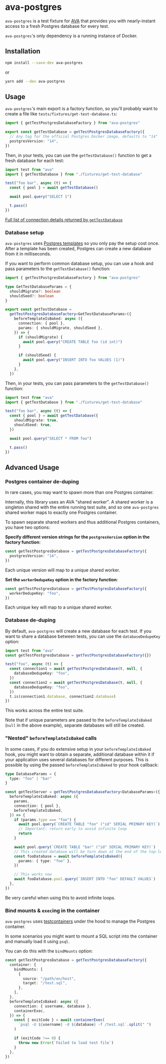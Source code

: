 # ava-postgres

`ava-postgres` is a test fixture for [AVA](https://github.com/avajs/ava) that provides you with nearly-instant access to a fresh Postgres database for every test.

`ava-postgres`'s only dependency is a running instance of Docker.

## Installation

```sh
npm install --save-dev ava-postgres
```

or

```sh
yarn add --dev ava-postgres
```

## Usage

`ava-postgres`'s main export is a factory function, so you'll probably want to create a file like `tests/fixtures/get-test-database.ts`:

```ts
import { getTestPostgresDatabaseFactory } from "ava-postgres"

export const getTestDatabase = getTestPostgresDatabaseFactory({
  // Any tag for the official Postgres Docker image, defaults to "14"
  postgresVersion: "14",
})
```

Then, in your tests, you can use the `getTestDatabase()` function to get a fresh database for each test:

```ts
import test from "ava"
import { getTestDatabase } from "./fixtures/get-test-database"

test("foo bar", async (t) => {
  const { pool } = await getTestDatabase()

  await pool.query("SELECT 1")

  t.pass()
})
```

[Full list of connection details returned by `getTestDatabase`](https://github.com/seamapi/ava-postgres/blob/e0de63b2d1f5562e33ae355848cf23bca08b82bb/src/public-types.ts#L6)

### Database setup

`ava-postgres` uses [Postgres templates](https://www.postgresql.org/docs/current/manage-ag-templatedbs.html) so you only pay the setup cost once. After a template has been created, Postgres can create a new database from it in milliseconds.

If you want to perform common database setup, you can use a hook and pass parameters to the `getTestDatabase()` function:

```ts
import { getTestPostgresDatabaseFactory } from "ava-postgres"

type GetTestDatabaseParams = {
  shouldMigrate?: boolean
  shouldSeed?: boolean
}

export const getTestDatabase =
  getTestPostgresDatabaseFactory<GetTestDatabaseParams>({
    beforeTemplateIsBaked: async ({
      connection: { pool },
      params: { shouldMigrate, shouldSeed },
    }) => {
      if (shouldMigrate) {
        await pool.query("CREATE TABLE foo (id int)")
      }

      if (shouldSeed) {
        await pool.query("INSERT INTO foo VALUES (1)")
      }
    },
  })
```

Then, in your tests, you can pass parameters to the `getTestDatabase()` function:

```ts
import test from "ava"
import { getTestDatabase } from "./fixtures/get-test-database"

test("foo bar", async (t) => {
  const { pool } = await getTestDatabase({
    shouldMigrate: true,
    shouldSeed: true,
  })

  await pool.query("SELECT * FROM foo")

  t.pass()
})
```

## Advanced Usage

### Postgres container de-duping

In rare cases, you may want to spawn more than one Postgres container.

Internally, this library uses an AVA "shared worker". A shared worker is a singleton shared with the entire running test suite, and so one `ava-postgres` shared worker maps to exactly one Postgres container.

To spawn separate shared workers and thus additional Postgres containers, you have two options:

**Specify different version strings for the `postgresVersion` option in the factory function**:

```ts
const getTestPostgresDatabase = getTestPostgresDatabaseFactory({
  postgresVersion: "14",
})
```

Each unique version will map to a unique shared worker.

**Set the `workerDedupeKey` option in the factory function**:

```ts
const getTestPostgresDatabase = getTestPostgresDatabaseFactory({
  workerDedupeKey: "foo",
})
```

Each unique key will map to a unique shared worker.

### Database de-duping

By default, `ava-postgres` will create a new database for each test. If you want to share a database between tests, you can use the `databaseDedupeKey` option:

```ts
import test from "ava"
const getTestPostgresDatabase = getTestPostgresDatabaseFactory({})

test("foo", async (t) => {
  const connection1 = await getTestPostgresDatabase(t, null, {
    databaseDedupeKey: "foo",
  })
  const connection2 = await getTestPostgresDatabase(t, null, {
    databaseDedupeKey: "foo",
  })
  t.is(connection1.database, connection2.database)
})
```

This works across the entire test suite.

Note that if unique parameters are passed to the `beforeTemplateIsBaked` (`null` in the above example), separate databases will still be created.

### "Nested" `beforeTemplateIsBaked` calls

In some cases, if you do extensive setup in your `beforeTemplateIsBaked` hook, you might want to obtain a separate, additional database within it if your application uses several databases for different purposes. This is possible by using the passed `beforeTemplateIsBaked` to your hook callback:

```ts
type DatabaseParams = {
  type: "foo" | "bar"
}

const getTestServer = getTestPostgresDatabaseFactory<DatabaseParams>({
  beforeTemplateIsBaked: async ({
    params,
    connection: { pool },
    beforeTemplateIsBaked,
  }) => {
    if (params.type === "foo") {
      await pool.query(`CREATE TABLE "foo" ("id" SERIAL PRIMARY KEY)`)
      // Important: return early to avoid infinite loop
      return
    }

    await pool.query(`CREATE TABLE "bar" ("id" SERIAL PRIMARY KEY)`)
    // This created database will be torn down at the end of the top-level `beforeTemplateIsBaked` call
    const fooDatabase = await beforeTemplateIsBaked({
      params: { type: "foo" },
    })

    // This works now
    await fooDatabase.pool.query(`INSERT INTO "foo" DEFAULT VALUES`)
  },
})
```

Be very careful when using this to avoid infinite loops.

### Bind mounts & `exec`ing in the container

`ava-postgres` uses [testcontainers](https://www.npmjs.com/package/testcontainers) under the hood to manage the Postgres container.

In some scenarios you might want to mount a SQL script into the container and manually load it using `psql`.

You can do this with the `bindMounts` option:

```ts
const getTestPostgresDatabase = getTestPostgresDatabaseFactory({
  container: {
    bindMounts: [
      {
        source: "/path/on/host",
        target: "/test.sql",
      },
    ],
  },
  beforeTemplateIsBaked: async ({
    connection: { username, database },
    containerExec,
  }) => {
    const { exitCode } = await containerExec(
      `psql -U ${username} -d ${database} -f /test.sql`.split(" ")
    )

    if (exitCode !== 0) {
      throw new Error(`Failed to load test file`)
    }
  },
})
```
